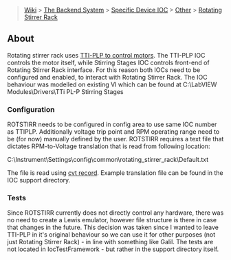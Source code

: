 > [Wiki](Home) > [The Backend System](The-Backend-System) > [Specific Device IOC](Specific-Device-IOC) > [Other](Other) > [Rotating Stirrer Rack](Rotating_Stirrer_Rack)

## About
Rotating stirrer rack uses [TTI-PLP to control motors](https://github.com/ISISComputingGroup/ibex_developers_manual/wiki/Thurlby-Thandar-TTI-PLP-Power-Supply). The TTI-PLP IOC controls the motor itself, while Stirring Stages IOC controls front-end of Rotating Stirrer Rack interface. For this reason both IOCs need to be configured and enabled, to interact with Rotating Stirrer Rack. The IOC behaviour was modelled on existing VI which can be found at C:\LabVIEW Modules\Drivers\TTi PL-P Stirring Stages

### Configuration
ROTSTIRR needs to be configured in config area to use same IOC number as TTIPLP. Additionally voltage trip point and RPM operating range need to be (for now) manually defined by the user. ROTSTIRR requires a text file that dictates RPM-to-Voltage translation that is read from following location:

C:\Instrument\Settings\config\common\rotating_stirrer_rack\Default.txt

The file is read using [cvt record](https://github.com/ISISComputingGroup/ibex_developers_manual/wiki/Convert-Record). Example translation file can be found in the IOC support directory.

### Tests
Since ROTSTIRR currently does not directly control any hardware, there was no need to create a Lewis emulator, however file structure is there in case that changes in the future. This decision was taken since I wanted to leave TTI-PLP in it's original behaviour so we can use it for other purposes (not just Rotating Stirrer Rack) - in line with something like Galil. The tests are not located in IocTestFramework - but rather in the support directory itself.